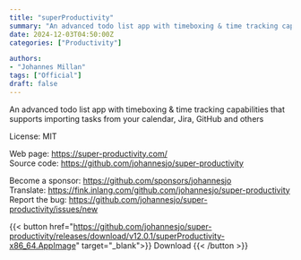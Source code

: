 ```yaml
---
title: "superProductivity"
summary: "An advanced todo list app with timeboxing & time tracking capabilities that supports importing tasks from your calendar, Jira, GitHub and others"
date: 2024-12-03T04:50:00Z
categories: ["Productivity"]

authors:
- "Johannes Millan"
tags: ["Official"]
draft: false
---
```


An advanced todo list app with timeboxing & time tracking capabilities that supports importing tasks from your calendar, Jira, GitHub and others

License: MIT

Web page: <https://super-productivity.com/>  
Source code: <https://github.com/johannesjo/super-productivity>

Become a sponsor: <https://github.com/sponsors/johannesjo>  
Translate: <https://fink.inlang.com/github.com/johannesjo/super-productivity>  
Report the bug: <https://github.com/johannesjo/super-productivity/issues/new>  

{{< button href="https://github.com/johannesjo/super-productivity/releases/download/v12.0.1/superProductivity-x86_64.AppImage" target="_blank">}}
Download
{{< /button >}}